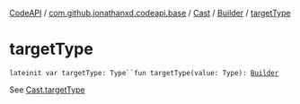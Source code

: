 [CodeAPI](../../../index.md) / [com.github.jonathanxd.codeapi.base](../../index.md) / [Cast](../index.md) / [Builder](index.md) / [targetType](.)

# targetType

`lateinit var targetType: Type``fun targetType(value: Type): `[`Builder`](index.md)

See [Cast.targetType](../target-type.md)

